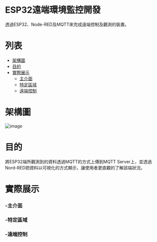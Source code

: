 # ESP32遠端環境監控開發
透過ESP32、Node-RED及MQTT來完成遠端控制及觀測的裝置。

# 列表
- [架構圖](https://github.com/sheng411/mqtt_esp32?tab=readme-ov-file#%E6%9E%B6%E6%A7%8B%E5%9C%96)
- [目的](https://github.com/sheng411/mqtt_esp32?tab=readme-ov-file#%E7%9B%AE%E7%9A%84)
- [實際展示](https://github.com/sheng411/mqtt_esp32?tab=readme-ov-file#%E5%AF%A6%E9%9A%9B%E5%B1%95%E7%A4%BA)
  - [主介面](https://github.com/sheng411/mqtt_esp32?tab=readme-ov-file#-%E4%B8%BB%E4%BB%8B%E9%9D%A2)
  - [特定區域](https://github.com/sheng411/mqtt_esp32?tab=readme-ov-file#-%E7%89%B9%E5%AE%9A%E5%8D%80%E5%9F%9F)
  - [遠端控制](https://github.com/sheng411/mqtt_esp32?tab=readme-ov-file#-%E9%81%A0%E7%AB%AF%E6%8E%A7%E5%88%B6)


# 架構圖
![image](https://github.com/user-attachments/assets/ba68c16d-a0fa-4a40-857f-f49999b2e854)


# 目的
將ESP32端所觀測到的資料透過MQTT的方式上傳到MQTT Server上，並透過Nord-RED把資料以可視化的方式顯示，讓使用者更直觀的了解該端狀況。

# 實際展示
  
### -主介面 

### -特定區域  

### -遠端控制  
